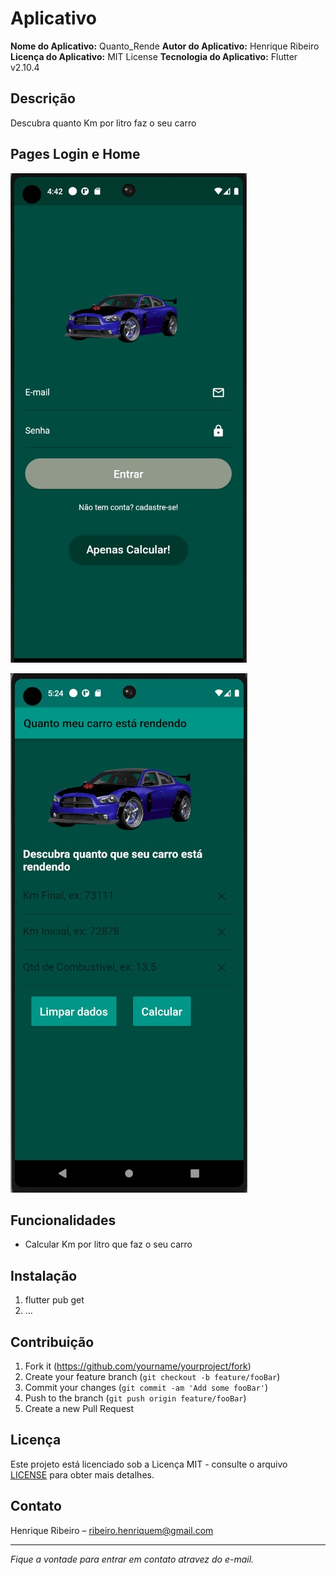 # Aplicativo

**Nome do Aplicativo:** Quanto_Rende
**Autor do Aplicativo:** Henrique Ribeiro
**Licença do Aplicativo:** MIT License
**Tecnologia do Aplicativo:** Flutter v2.10.4

## Descrição

Descubra quanto Km por litro faz o seu carro

## Pages Login e Home

![Login Page](images/Login.jpg)

![Home Page](images/Home.jpg)

## Funcionalidades

- Calcular Km por litro que faz o seu carro

<!-- ## Requisitos

- [Listar os requisitos para executar o aplicativo.] -->

## Instalação

1. flutter pub get
2. ...

<!-- ## Uso

[Instruções sobre como usar o aplicativo.] -->

## Contribuição

1. Fork it (<https://github.com/yourname/yourproject/fork>)
2. Create your feature branch (`git checkout -b feature/fooBar`)
3. Commit your changes (`git commit -am 'Add some fooBar'`)
4. Push to the branch (`git push origin feature/fooBar`)
5. Create a new Pull Request

## Licença

Este projeto está licenciado sob a Licença MIT - consulte o arquivo [LICENSE](LICENSE) para obter mais detalhes.

## Contato

Henrique Ribeiro – ribeiro.henriquem@gmail.com

---

*Fique a vontade para entrar em contato atravez do e-mail.*
